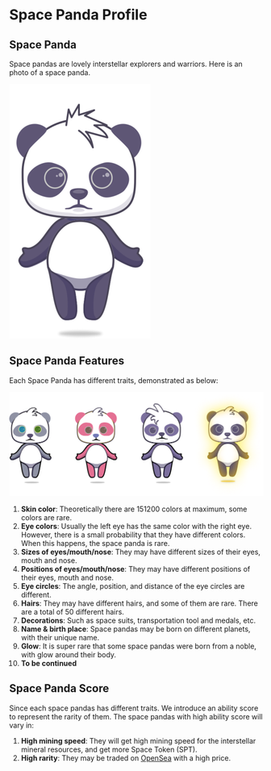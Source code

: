 # Space Panda Profile

## Space Panda

Space pandas are lovely interstellar explorers and warriors. Here is an photo of a space panda. 

![](.gitbook/assets/panda_base.png)

## Space Panda Features

Each Space Panda has different traits, demonstrated as below:

![](.gitbook/assets/pandas.png)

1. **Skin color**:  Theoretically there are 151200 colors at maximum, some colors are rare.
2. **Eye colors**:  Usually the left eye has the same color with the right eye. However, there is a small probability that they have different colors. When this happens, the space panda is rare.
3. **Sizes of eyes/mouth/nose**: They may have different sizes of their eyes, mouth and nose.
4. **Positions of eyes/mouth/nose**: They may have different positions of their eyes, mouth and nose.
5. **Eye circles**: The angle, position, and distance of the eye circles are different.
6. **Hairs**: They may have different hairs, and some of them are rare. There are a total of 50 different hairs.
7. **Decorations**: Such as space suits, transportation tool and medals, etc.
8. **Name & birth place**: Space pandas may be born on different planets, with their unique name.
9. **Glow**: It is super rare that some space pandas were born from a noble,  with glow around their body.
10. **To be continued**

## Space Panda Score

Since each space pandas has different traits. We introduce an ability score to represent the rarity of them. The space pandas with high ability score will vary in:

1. **High mining speed**: They will get high mining speed for the interstellar mineral resources, and get more Space Token \(SPT\). 
2. **High rarity**: They may be traded on [OpenSea](https://opensea.io/assets) with a high price.



